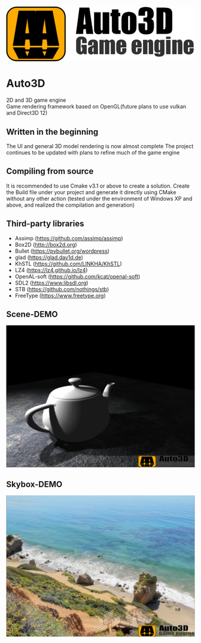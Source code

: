 ![Image text](https://github.com/LINKHA/Auto3D/blob/master/Bin/Data/LogoLong.png)

Auto3D
====  
2D and 3D game engine  
Game rendering framework based on OpenGL(future plans to use vulkan and Direct3D 12)

Written in the beginning
-------
The UI and general 3D model rendering is now almost complete
The project continues to be updated with plans to refine much of the game engine

Compiling from source
-------
It is recommended to use Cmake v3.1 or above to create a solution.
Create the Build file under your project and generate it directly using CMake without any other action
(tested under the environment of Windows XP and above, and realized the compilation and generation)

Third-party libraries
-------
- Assimp (https://github.com/assimp/assimp)
- Box2D (http://box2d.org)
- Bullet (https://pybullet.org/wordpress)
- glad (https://glad.dav1d.de)
- KhSTL (https://github.com/LINKHA/KhSTL)
- LZ4 (https://lz4.github.io/lz4)
- OpenAL-soft (https://github.com/kcat/openal-soft)
- SDL2 (https://www.libsdl.org)
- STB (https://github.com/nothings/stb)
- FreeType (https://www.freetype.org)


Scene-DEMO
-------
![Image text](https://github.com/LINKHA/Auto3D/blob/master/Bin/Data/figure/Engine_Effect_Mesh.png)

Skybox-DEMO
-------
![Image text](https://github.com/LINKHA/Auto3D/blob/master/Bin/Data/figure/Engine_Effect_Skybox.png)

